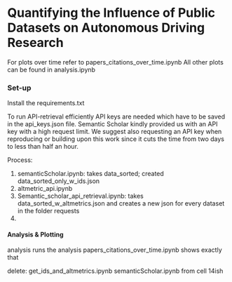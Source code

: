 # Quantifying the Influence of Public Datasets on Autonomous Driving Research

For plots over time refer to papers_citations_over_time.ipynb
All other plots can be found in analysis.ipynb


### Set-up
Install the requirements.txt

To run API-retrieval efficiently API keys are needed which have to be saved in the api_keys.json file.
Semantic Scholar kindly provided us with an API key with a high request limit. We suggest also requesting an API key when reproducing or building upon this work since it cuts the time from two days to less than half an hour.

Process:
1. semanticScholar.ipynb: takes data_sorted; created data_sorted_only_w_ids.json
2. altmetric_api.ipynb
3. Semantic_scholar_api_retrieval.ipynb: takes data_sorted_w_altmetrics.json and creates a new json for every dataset in the folder requests
4. 

#### Analysis & Plotting
analysis runs the analysis
papers_citations_over_time.ipynb shows exactly that


delete: get_ids_and_altmetrics.ipynb
semanticScholar.ipynb from cell 14ish
